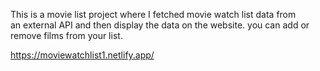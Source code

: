   This is a movie list project where I fetched movie watch list data from          
an external API and then display the data on the website. you can add or remove films from your list.                                                                                                                                                                                                                                                                                                     
  
https://moviewatchlist1.netlify.app/      
 
